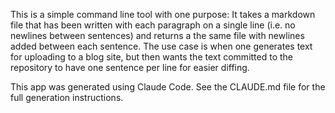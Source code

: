 This is a simple command line tool with one purpose: It takes a markdown file that has been written with 
each paragraph on a single line (i.e. no newlines between sentences) and returns a the same file with
newlines added between each sentence.  The use case is when one generates text for uploading to a 
blog site, but then wants the text committed to the repository to have one sentence per line for 
easier diffing.  

This app was generated using Claude Code.  See the CLAUDE.md file for the full generation instructions.
